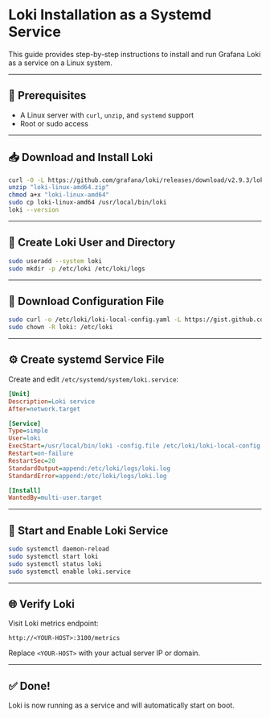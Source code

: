 
# Loki Installation as a Systemd Service

This guide provides step-by-step instructions to install and run Grafana Loki as a service on a Linux system.

---

## 🔧 Prerequisites

- A Linux server with `curl`, `unzip`, and `systemd` support
- Root or sudo access

---

## 📥 Download and Install Loki

```bash
curl -O -L https://github.com/grafana/loki/releases/download/v2.9.3/loki-linux-amd64.zip
unzip "loki-linux-amd64.zip"
chmod a+x "loki-linux-amd64"
sudo cp loki-linux-amd64 /usr/local/bin/loki
loki --version
```

---

## 👤 Create Loki User and Directory

```bash
sudo useradd --system loki
sudo mkdir -p /etc/loki /etc/loki/logs
```

---

## 📄 Download Configuration File

```bash
sudo curl -o /etc/loki/loki-local-config.yaml -L https://gist.github.com/psujit775/ceaf475fc369e25a2d04501f8a7c0a59/raw
sudo chown -R loki: /etc/loki
```

---

## ⚙️ Create systemd Service File

Create and edit `/etc/systemd/system/loki.service`:

```ini
[Unit]
Description=Loki service
After=network.target

[Service]
Type=simple
User=loki
ExecStart=/usr/local/bin/loki -config.file /etc/loki/loki-local-config.yaml
Restart=on-failure
RestartSec=20
StandardOutput=append:/etc/loki/logs/loki.log
StandardError=append:/etc/loki/logs/loki.log

[Install]
WantedBy=multi-user.target
```

---

## 🚀 Start and Enable Loki Service

```bash
sudo systemctl daemon-reload
sudo systemctl start loki
sudo systemctl status loki
sudo systemctl enable loki.service
```

---

## 🌐 Verify Loki

Visit Loki metrics endpoint:

```
http://<YOUR-HOST>:3100/metrics
```

Replace `<YOUR-HOST>` with your actual server IP or domain.

---

## ✅ Done!

Loki is now running as a service and will automatically start on boot.